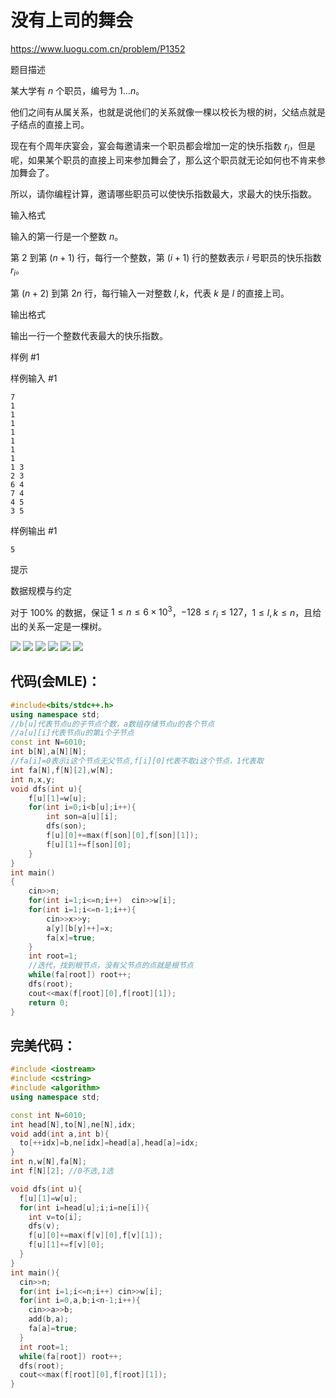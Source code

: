 # 没有上司的舞会

https://www.luogu.com.cn/problem/P1352

题目描述

某大学有 $n$ 个职员，编号为 $1\ldots n$。

他们之间有从属关系，也就是说他们的关系就像一棵以校长为根的树，父结点就是子结点的直接上司。

现在有个周年庆宴会，宴会每邀请来一个职员都会增加一定的快乐指数 $r_i$，但是呢，如果某个职员的直接上司来参加舞会了，那么这个职员就无论如何也不肯来参加舞会了。

所以，请你编程计算，邀请哪些职员可以使快乐指数最大，求最大的快乐指数。

输入格式

输入的第一行是一个整数 $n$。

第 $2$ 到第 $(n + 1)$ 行，每行一个整数，第 $(i+1)$ 行的整数表示 $i$ 号职员的快乐指数 $r_i$。

第 $(n + 2)$ 到第 $2n$ 行，每行输入一对整数 $l, k$，代表 $k$ 是 $l$ 的直接上司。

输出格式

输出一行一个整数代表最大的快乐指数。

样例 #1

样例输入 #1

```
7
1
1
1
1
1
1
1
1 3
2 3
6 4
7 4
4 5
3 5
```

样例输出 #1

```
5
```

提示

数据规模与约定

对于 $100\%$ 的数据，保证 $1\leq n \leq 6 \times 10^3$，$-128 \leq r_i\leq 127$，$1 \leq l, k \leq n$，且给出的关系一定是一棵树。

![](https://img2024.cnblogs.com/blog/3476421/202502/3476421-20250205154846508-625481249.png)
![](https://img2024.cnblogs.com/blog/3476421/202502/3476421-20250205155840922-1160457804.png)
![](https://img2024.cnblogs.com/blog/3476421/202502/3476421-20250205160357564-434960892.png)
![](https://img2024.cnblogs.com/blog/3476421/202502/3476421-20250205160938792-758983277.png)
![](https://img2024.cnblogs.com/blog/3476421/202502/3476421-20250205161134311-825177270.png)
![](https://img2024.cnblogs.com/blog/3476421/202502/3476421-20250205161925675-1242315666.png)

## 代码(会MLE)：

```cpp
#include<bits/stdc++.h>
using namespace std;
//b[u]代表节点u的子节点个数，a数组存储节点u的各个节点
//a[u][i]代表节点u的第i个子节点 
const int N=6010;
int b[N],a[N][N];
//fa[i]=0表示i这个节点无父节点,f[i][0]代表不取i这个节点，1代表取 
int fa[N],f[N][2],w[N];
int n,x,y;
void dfs(int u){
	f[u][1]=w[u];
	for(int i=0;i<b[u];i++){
		int son=a[u][i];
		dfs(son);
		f[u][0]+=max(f[son][0],f[son][1]);
		f[u][1]+=f[son][0];
	}
}
int main()
{
	cin>>n;
	for(int i=1;i<=n;i++)  cin>>w[i];
	for(int i=1;i<=n-1;i++){
		cin>>x>>y;
		a[y][b[y]++]=x;
		fa[x]=true;
	}
	int root=1;
	//迭代，找到根节点，没有父节点的点就是根节点 
	while(fa[root]) root++;
	dfs(root);
	cout<<max(f[root][0],f[root][1]);
	return 0;
} 
```

## 完美代码：

```cpp
#include <iostream>
#include <cstring>
#include <algorithm>
using namespace std;

const int N=6010;
int head[N],to[N],ne[N],idx;
void add(int a,int b){
  to[++idx]=b,ne[idx]=head[a],head[a]=idx;
}
int n,w[N],fa[N];
int f[N][2]; //0不选,1选

void dfs(int u){
  f[u][1]=w[u];
  for(int i=head[u];i;i=ne[i]){
    int v=to[i];
    dfs(v);
    f[u][0]+=max(f[v][0],f[v][1]);
    f[u][1]+=f[v][0];
  }
}
int main(){
  cin>>n;
  for(int i=1;i<=n;i++) cin>>w[i];
  for(int i=0,a,b;i<n-1;i++){
    cin>>a>>b;
    add(b,a);
    fa[a]=true;    
  }
  int root=1;
  while(fa[root]) root++;
  dfs(root);
  cout<<max(f[root][0],f[root][1]);
}
```

